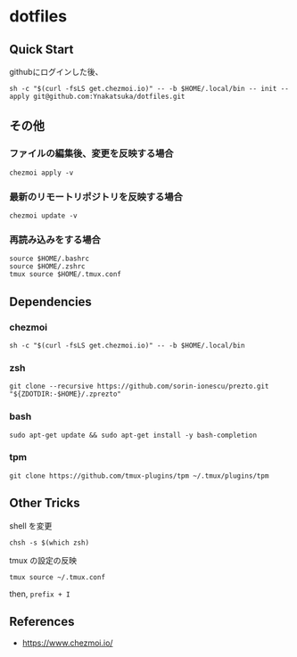 # dotfiles

## Quick Start

githubにログインした後、

```
sh -c "$(curl -fsLS get.chezmoi.io)" -- -b $HOME/.local/bin -- init --apply git@github.com:Ynakatsuka/dotfiles.git
```

## その他

### ファイルの編集後、変更を反映する場合

```
chezmoi apply -v
```

### 最新のリモートリポジトリを反映する場合

```
chezmoi update -v
```

### 再読み込みをする場合

```
source $HOME/.bashrc
source $HOME/.zshrc
tmux source $HOME/.tmux.conf
```

## Dependencies

### chezmoi

```
sh -c "$(curl -fsLS get.chezmoi.io)" -- -b $HOME/.local/bin
```

### zsh

```
git clone --recursive https://github.com/sorin-ionescu/prezto.git "${ZDOTDIR:-$HOME}/.zprezto"
```

### bash

```
sudo apt-get update && sudo apt-get install -y bash-completion
```

### tpm

```
git clone https://github.com/tmux-plugins/tpm ~/.tmux/plugins/tpm
```

## Other Tricks

shell を変更

```
chsh -s $(which zsh)
```

tmux の設定の反映

```
tmux source ~/.tmux.conf
```

then, `prefix + I`

## References

- https://www.chezmoi.io/
